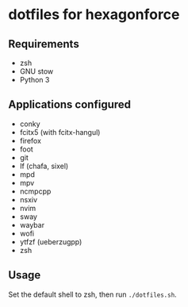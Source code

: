 # dotfiles for hexagonforce 

## Requirements
- zsh
- GNU stow
- Python 3

## Applications configured
- conky
- fcitx5 (with fcitx-hangul)
- firefox
- foot
- git
- lf (chafa, sixel)
- mpd
- mpv
- ncmpcpp
- nsxiv
- nvim
- sway
- waybar
- wofi
- ytfzf (ueberzugpp)
- zsh

## Usage
Set the default shell to zsh, then run `./dotfiles.sh`.

